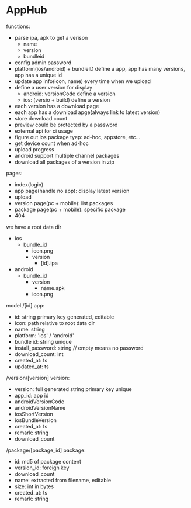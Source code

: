 # AppHub

functions:
- parse ipa, apk to get a verison
  - name
  - version
  - bundleid
- config admin password
- platform(ios/android) + bundleID define a app, app has many versions, app has a unique id
- update app info(icon, name) every time when we upload
- define a user version for display
  - android: versionCode define a version
  - ios: (versio + build) define a version
- each version has a download page
- each app has a download apge(always link to latest version)
- store download count
- preview could be protected by a password
- external api for ci usage
- figure out ios package tyep: ad-hoc, appstore, etc...
- get device count when ad-hoc
- upload progress
- android support multiple channel packages
- download all packages of a version in zip 

pages:
- index(login)
- app page(handle no app): display latest version
- upload
- version page(pc + mobile): list packages
- package page(pc + mobile): specific package
- 404

we have a root data dir
- ios
  - bundle_id
    - icon.png
    - version
      - [id].ipa
- android
  - bundle_id
    - version
      - name.apk
    - icon.png

model
/[id]
app:
  - id: string primary key generated, editable
  - icon: path relative to root data dir
  - name: string
  - platform: 'ios' / 'android'
  - bundle id: string unique
  - install_password: string // empty means no password
  - download_count: int
  - created_at: ts
  - updated_at: ts

/version/[version]
version:
  - version: full generated string primary key unique
  - app_id: app id
  - androidVersionCode
  - androidVersionName
  - iosShortVersion
  - iosBundleVersion
  - created_at: ts
  - remark: string
  - download_count

/package/[package_id]
package:
  - id: md5 of package content
  - version_id: foreign key
  - download_count
  - name: extracted from filename, editable
  - size: int in bytes
  - created_at: ts
  - remark: string
